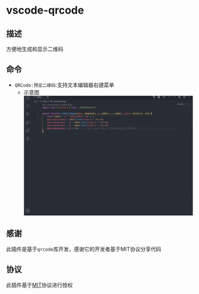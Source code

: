 # vscode-qrcode
## 描述
方便地生成和显示二维码
## 命令
* `QRCode:预览二维码`:支持文本编辑器右键菜单
  * 示意图
  ![](show.gif)
## 感谢
此插件是基于`qrcode`库开发，感谢它的开发者基于MIT协议分享代码
## 协议
此插件基于[MIT](LICENSE)协议进行授权
